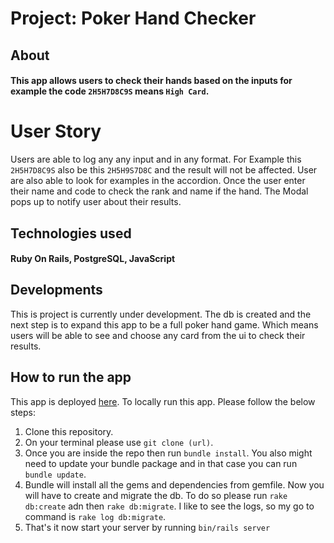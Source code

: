 # Project: Poker Hand Checker

## About
#### This app allows users to check their hands based on the inputs for example the code `2H5H7D8C9S` means `High Card`.

# User Story
Users are able to log any any input and in any format. For Example this `2H5H7D8C9S` also be this `2H5H9S7D8C` and the result will not be affected. User are also able to look for examples in the accordion. Once the user enter their name and code to check the rank and name if the hand. The Modal pops up to notify user about their results.


## Technologies used
#### Ruby On Rails, PostgreSQL, JavaScript

## Developments
This is project is currently under development. The db is created and the next step is to expand this app to be a full poker hand game. Which means users will be able to see and choose any card from the ui to check their results.

## How to run the app
This app is deployed [here](https://poker-hand-checker.onrender.com/). To locally run this app. Please follow the below steps:
1. Clone this repository.
2. On your terminal please use `git clone (url)`.
3. Once you are inside the repo then run `bundle install`. You also might need to update your bundle package and in that case you can run `bundle update`.
4. Bundle will install all the gems and dependencies from gemfile. Now you will have to create and migrate the db. To do so please run `rake db:create` adn then `rake db:migrate`. I like to see the logs, so my go to command is `rake log db:migrate`.
5. That's it now start your server by running `bin/rails server`
